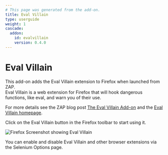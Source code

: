 ```yaml
---
# This page was generated from the add-on.
title: Eval Villain
type: userguide
weight: 1
cascade:
  addon:
    id: evalvillain
    version: 0.4.0
---
```


# Eval Villain

This add-on adds the Eval Villain extension to Firefox when launched from ZAP.  
Eval Villain is a web extension for Firefox that will hook dangerous functions, like eval, and warn you of their use.

For more details see the ZAP blog post [The Eval Villain Add-on](/blog/2021-12-01-the-eval-villain-add-on/) and the
[Eval Villain homepage](https://github.com/swoops/eval_villain).

Click on the Eval Villain button in the Firefox toolbar to start using it.

![Firefox Screenshot showing Eval Villain](/docs/desktop/addons/eval-villain/images/firefox.png)

You can enable and disable Eval Villain and other browser extensions via the Selenium Options page.
